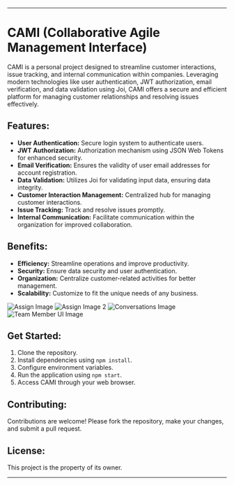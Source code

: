 
---

# CAMI (Collaborative Agile Management Interface)

CAMI is a personal project designed to streamline customer interactions, issue tracking, and internal communication within companies. Leveraging modern technologies like user authentication, JWT authorization, email verification, and data validation using Joi, CAMI offers a secure and efficient platform for managing customer relationships and resolving issues effectively.

## Features:

- **User Authentication:** Secure login system to authenticate users.
- **JWT Authorization:** Authorization mechanism using JSON Web Tokens for enhanced security.
- **Email Verification:** Ensures the validity of user email addresses for account registration.
- **Data Validation:** Utilizes Joi for validating input data, ensuring data integrity.
- **Customer Interaction Management:** Centralized hub for managing customer interactions.
- **Issue Tracking:** Track and resolve issues promptly.
- **Internal Communication:** Facilitate communication within the organization for improved collaboration.

## Benefits:

- **Efficiency:** Streamline operations and improve productivity.
- **Security:** Ensure data security and user authentication.
- **Organization:** Centralize customer-related activities for better management.
- **Scalability:** Customize to fit the unique needs of any business.

![Assign Image](/Users/adarsh/cursor-ai-project/cami_backend/src/images/Assign.png)
![Assign Image 2](/Users/adarsh/cursor-ai-project/cami_backend/src/images/Assign2.png)
![Conversations Image](/Users/adarsh/cursor-ai-project/cami_backend/src/images/conversations.png)
![Team Member UI Image](/Users/adarsh/cursor-ai-project/cami_backend/src/images/teamMemberUI.png)


## Get Started:

1. Clone the repository.
2. Install dependencies using `npm install`.
3. Configure environment variables.
4. Run the application using `npm start`.
5. Access CAMI through your web browser.

## Contributing:

Contributions are welcome! Please fork the repository, make your changes, and submit a pull request.


## License:

This project is the property of its owner.

---

 
